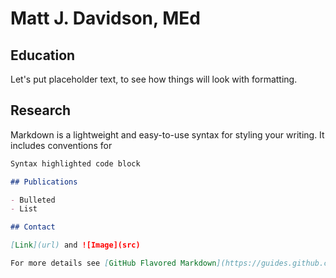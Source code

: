 # Matt J. Davidson, MEd


## Education

Let's put placeholder text, to see how things will look with formatting.

## Research

Markdown is a lightweight and easy-to-use syntax for styling your writing. It includes conventions for

```markdown
Syntax highlighted code block

## Publications

- Bulleted
- List

## Contact

[Link](url) and ![Image](src)

For more details see [GitHub Flavored Markdown](https://guides.github.com/features/mastering-markdown/).

